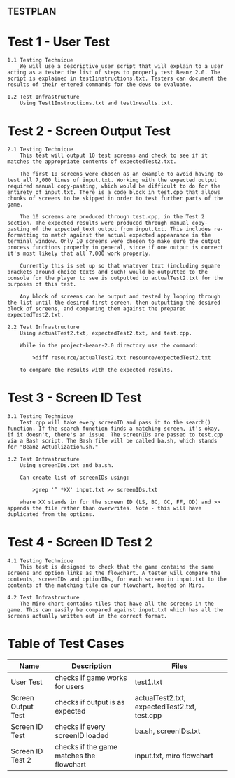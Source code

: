 ## TESTPLAN

# Test 1 - User Test

    1.1 Testing Technique
        We will use a descriptive user script that will explain to a user acting as a tester the list of steps to properly test Beanz 2.0. The script is explained in test1instructions.txt. Testers can document the results of their entered commands for the devs to evaluate.

    1.2 Test Infrastructure
        Using Test1Instructions.txt and test1results.txt.

# Test 2 - Screen Output Test

    2.1 Testing Technique
        This test will output 10 test screens and check to see if it matches the appropriate contents of expectedTest2.txt.

        The first 10 screens were chosen as an example to avoid having to test all 7,000 lines of input.txt. Working with the expected output required manual copy-pasting, which would be difficult to do for the entirety of input.txt. There is a code block in test.cpp that allows chunks of screens to be skipped in order to test further parts of the game.

        The 10 screens are produced through test.cpp, in the Test 2 section. The expected results were produced through manual copy-pasting of the expected text output from input.txt. This includes re-formatting to match against the actual expected appearance in the terminal window. Only 10 screens were chosen to make sure the output process functions properly in general, since if one output is correct it's most likely that all 7,000 work properly. 

        Currently this is set up so that whatever text (including square brackets around choice texts and such) would be outputted to the console for the player to see is outputted to actualTest2.txt for the purposes of this test.

        Any block of screens can be output and tested by looping through the list until the desired first screen, then outputting the desired block of screens, and comparing them against the prepared expectedTest2.txt.

    2.2 Test Infrastructure
        Using actualTest2.txt, expectedTest2.txt, and test.cpp.

        While in the project-beanz-2.0 directory use the command:

            >diff resource/actualTest2.txt resource/expectedTest2.txt
        
        to compare the results with the expected results.

# Test 3 - Screen ID Test

    3.1 Testing Technique
        Test.cpp will take every screenID and pass it to the search() function. If the search function finds a matching screen, it's okay, if it doesn't, there's an issue. The screenIDs are passed to test.cpp via a Bash script. The Bash file will be called ba.sh, which stands for "Beanz Actualization.sh."

    3.2 Test Infrastructure
        Using screenIDs.txt and ba.sh.

        Can create list of screenIDs using:

            >grep '^ *XX' input.txt >> screenIDs.txt

        where XX stands in for the screen ID (LS, BC, GC, FF, DD) and >> appends the file rather than overwrites. Note - this will have duplicated from the options.

# Test 4 - Screen ID Test 2

    4.1 Testing Technique
        This test is designed to check that the game contains the same screens and option links as the flowchart. A tester will compare the contents, screenIDs and optionIDs, for each screen in input.txt to the contents of the matching tile on our flowchart, hosted on Miro. 

    4.2 Test Infrastructure
        The Miro chart contains tiles that have all the screens in the game. This can easily be compared against input.txt which has all the screens actually written out in the correct format.

# Table of Test Cases

Name               | Description                              | Files |
------------------ | ---------------------------------------- | -------------------------------------------- |
User Test          | checks if game works for users           | test1.txt                                    |
Screen Output Test | checks if output is as expected          | actualTest2.txt, expectedTest2.txt, test.cpp |
Screen ID Test     | checks if every screenID loaded          | ba.sh, screenIDs.txt                         |
Screen ID Test 2   | checks if the game matches the flowchart | input.txt, miro flowchart                    |